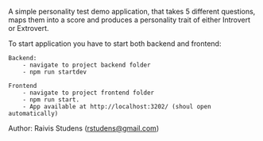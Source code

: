 A simple personality test demo application, that takes 5 different questions, maps them into a score and produces a personality trait of either Introvert or Extrovert.

To start application you have to start both backend and frontend:

    Backend:
        - navigate to project backend folder
        - npm run startdev
    
    Frontend
        - navigate to project frontend folder
        - npm run start. 
        - App available at http://localhost:3202/ (shoul open automatically)

Author: Raivis Studens (rstudens@gmail.com)
